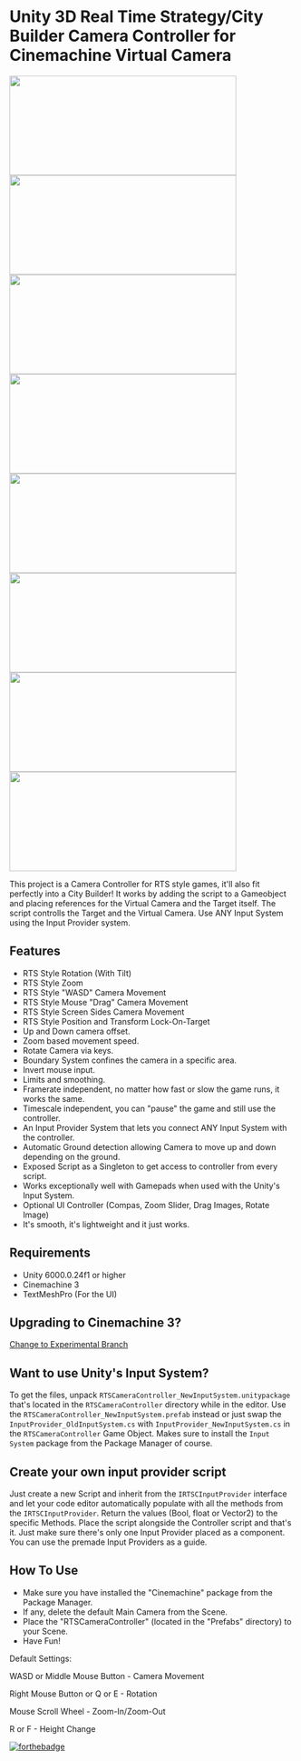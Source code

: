 # Unity 3D Real Time Strategy/City Builder Camera Controller for Cinemachine Virtual Camera

<img src="/Preview/1.gif" width="400" height="175"><img src="/Preview/2.gif" width="400" height="175">
<img src="/Preview/3.gif" width="400" height="175"><img src="/Preview/6.gif" width="400" height="175">
<img src="/Preview/8.gif" width="400" height="175"><img src="/Preview/7.gif" width="400" height="175">
<img src="/Preview/5.gif" width="400" height="175"><img src="/Preview/4.gif" width="400" height="175">

This project is a Camera Controller for RTS style games, it'll also fit perfectly into a City Builder!
It works by adding the script to a Gameobject and placing references for the Virtual Camera and the Target itself.
The script controlls the Target and the Virtual Camera. Use ANY Input System using the Input Provider system.

## Features
* RTS Style Rotation (With Tilt)
* RTS Style Zoom
* RTS Style "WASD" Camera Movement
* RTS Style Mouse "Drag" Camera Movement
* RTS Style Screen Sides Camera Movement
* RTS Style Position and Transform Lock-On-Target
* Up and Down camera offset.
* Zoom based movement speed.
* Rotate Camera via keys.
* Boundary System confines the camera in a specific area.
* Invert mouse input.
* Limits and smoothing.
* Framerate independent, no matter how fast or slow the game runs, it works the same.
* Timescale independent, you can "pause" the game and still use the controller.
* An Input Provider System that lets you connect ANY Input System with the controller.
* Automatic Ground detection allowing Camera to move up and down depending on the ground.
* Exposed Script as a Singleton to get access to controller from every script.
* Works exceptionally well with Gamepads when used with the Unity's Input System.
* Optional UI Controller (Compas, Zoom Slider, Drag Images, Rotate Image)
* It's smooth, it's lightweight and it just works.

## Requirements
* Unity 6000.0.24f1 or higher
* Cinemachine 3
* TextMeshPro (For the UI)

## Upgrading to Cinemachine 3?
[Change to Experimental Branch](https://github.com/Nickk888SAMP/RTSCameraController-Cinemachine/tree/Cinemachine3-Experimental)

## Want to use Unity's Input System?
To get the files, unpack ```RTSCameraController_NewInputSystem.unitypackage``` that's located in the ```RTSCameraController``` directory while in the editor.
Use the ```RTSCameraController_NewInputSystem.prefab``` instead or just swap the ```InputProvider_OldInputSystem.cs``` with ```InputProvider_NewInputSystem.cs``` in the ```RTSCameraController``` Game Object. Makes sure to install the ```Input System``` package from the Package Manager of course.

## Create your own input provider script
Just create a new Script and inherit from the  ```IRTSCInputProvider``` interface and let your code editor automatically populate with all the methods from the ```IRTSCInputProvider```.
Return the values (Bool, float or Vector2) to the specific Methods.
Place the script alongside the Controller script and that's it.
Just make sure there's only one Input Provider placed as a component.
You can use the premade Input Providers as a guide.

## How To Use
* Make sure you have installed the "Cinemachine" package from the Package Manager.
* If any, delete the default Main Camera from the Scene.
* Place the "RTSCameraController" (located in the "Prefabs" directory) to your Scene.
* Have Fun!

Default Settings:

WASD or Middle Mouse Button - Camera Movement

Right Mouse Button or Q or E - Rotation

Mouse Scroll Wheel - Zoom-In/Zoom-Out

R or F - Height Change

[![forthebadge](https://forthebadge.com/images/featured/featured-built-with-love.svg)](https://forthebadge.com)